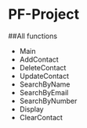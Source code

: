 # PF-Project

##All functions
- Main
- AddContact
- DeleteContact
- UpdateContact
- SearchByName
- SearchByEmail
- SearchByNumber
- Display
- ClearContact